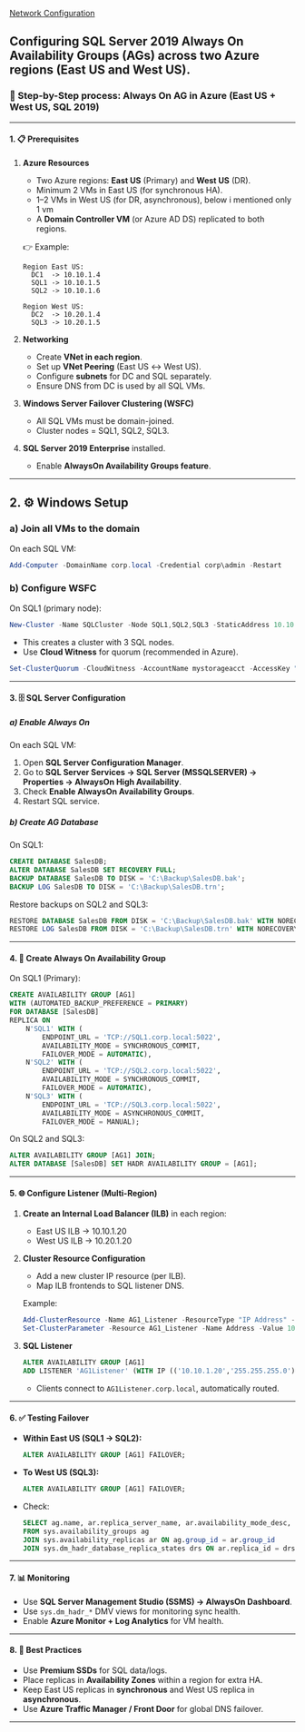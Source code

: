
[Network Configuration](database/network-setup-for-always.on.md)
## Configuring **SQL Server 2019 Always On Availability Groups (AGs)** across **two Azure regions (East US and West US)**.

### 📘 Step-by-Step process: Always On AG in Azure (East US + West US, SQL 2019)

---

#### 1. 📋 Prerequisites

1. **Azure Resources**

   * Two Azure regions: **East US** (Primary) and **West US** (DR).
   * Minimum 2 VMs in East US (for synchronous HA).
   * 1–2 VMs in West US (for DR, asynchronous), below i mentioned only 1 vm
   * A **Domain Controller VM** (or Azure AD DS) replicated to both regions.

   👉 Example:

   ```
   Region East US:
     DC1  -> 10.10.1.4
     SQL1 -> 10.10.1.5
     SQL2 -> 10.10.1.6

   Region West US:
     DC2  -> 10.20.1.4
     SQL3 -> 10.20.1.5
   ```

2. **Networking**

   * Create **VNet in each region**.
   * Set up **VNet Peering** (East US ↔ West US).
   * Configure **subnets** for DC and SQL separately.
   * Ensure DNS from DC is used by all SQL VMs.

3. **Windows Server Failover Clustering (WSFC)**

   * All SQL VMs must be domain-joined.
   * Cluster nodes = SQL1, SQL2, SQL3.

4. **SQL Server 2019 Enterprise** installed.

   * Enable **AlwaysOn Availability Groups feature**.

---

## 2. ⚙️ Windows Setup

### a) Join all VMs to the domain

On each SQL VM:

```powershell
Add-Computer -DomainName corp.local -Credential corp\admin -Restart
```

### b) Configure WSFC

On SQL1 (primary node):

```powershell
New-Cluster -Name SQLCluster -Node SQL1,SQL2,SQL3 -StaticAddress 10.10.1.10
```

* This creates a cluster with 3 SQL nodes.
* Use **Cloud Witness** for quorum (recommended in Azure).

```powershell
Set-ClusterQuorum -CloudWitness -AccountName mystorageacct -AccessKey "StorageKeyHere"
```

---

#### 3. 🗄️ SQL Server Configuration

##### a) Enable Always On

On each SQL VM:

1. Open **SQL Server Configuration Manager**.
2. Go to **SQL Server Services → SQL Server (MSSQLSERVER) → Properties → AlwaysOn High Availability**.
3. Check **Enable AlwaysOn Availability Groups**.
4. Restart SQL service.

##### b) Create AG Database

On SQL1:

```sql
CREATE DATABASE SalesDB;
ALTER DATABASE SalesDB SET RECOVERY FULL;
BACKUP DATABASE SalesDB TO DISK = 'C:\Backup\SalesDB.bak';
BACKUP LOG SalesDB TO DISK = 'C:\Backup\SalesDB.trn';
```

Restore backups on SQL2 and SQL3:

```sql
RESTORE DATABASE SalesDB FROM DISK = 'C:\Backup\SalesDB.bak' WITH NORECOVERY;
RESTORE LOG SalesDB FROM DISK = 'C:\Backup\SalesDB.trn' WITH NORECOVERY;
```

---

#### 4. 🔄 Create Always On Availability Group

On SQL1 (Primary):

```sql
CREATE AVAILABILITY GROUP [AG1]
WITH (AUTOMATED_BACKUP_PREFERENCE = PRIMARY)
FOR DATABASE [SalesDB]
REPLICA ON 
    N'SQL1' WITH (
        ENDPOINT_URL = 'TCP://SQL1.corp.local:5022', 
        AVAILABILITY_MODE = SYNCHRONOUS_COMMIT, 
        FAILOVER_MODE = AUTOMATIC),
    N'SQL2' WITH (
        ENDPOINT_URL = 'TCP://SQL2.corp.local:5022', 
        AVAILABILITY_MODE = SYNCHRONOUS_COMMIT, 
        FAILOVER_MODE = AUTOMATIC),
    N'SQL3' WITH (
        ENDPOINT_URL = 'TCP://SQL3.corp.local:5022', 
        AVAILABILITY_MODE = ASYNCHRONOUS_COMMIT, 
        FAILOVER_MODE = MANUAL);
```

On SQL2 and SQL3:

```sql
ALTER AVAILABILITY GROUP [AG1] JOIN;
ALTER DATABASE [SalesDB] SET HADR AVAILABILITY GROUP = [AG1];
```

---

#### 5. 🌐 Configure Listener (Multi-Region)

1. **Create an Internal Load Balancer (ILB)** in each region:

   * East US ILB → 10.10.1.20
   * West US ILB → 10.20.1.20

2. **Cluster Resource Configuration**

   * Add a new cluster IP resource (per ILB).
   * Map ILB frontends to SQL listener DNS.

   Example:

   ```powershell
   Add-ClusterResource -Name AG1_Listener -ResourceType "IP Address" -Group "AG1"
   Set-ClusterParameter -Resource AG1_Listener -Name Address -Value 10.10.1.20
   ```

3. **SQL Listener**

   ```sql
   ALTER AVAILABILITY GROUP [AG1]
   ADD LISTENER 'AG1Listener' (WITH IP (('10.10.1.20','255.255.255.0')));
   ```

   * Clients connect to `AG1Listener.corp.local`, automatically routed.

---

#### 6. ✅ Testing Failover

* **Within East US (SQL1 → SQL2):**

  ```sql
  ALTER AVAILABILITY GROUP [AG1] FAILOVER;
  ```

* **To West US (SQL3):**

  ```sql
  ALTER AVAILABILITY GROUP [AG1] FAILOVER;
  ```

* Check:

  ```sql
  SELECT ag.name, ar.replica_server_name, ar.availability_mode_desc, ar.failover_mode_desc, drs.synchronization_state_desc
  FROM sys.availability_groups ag
  JOIN sys.availability_replicas ar ON ag.group_id = ar.group_id
  JOIN sys.dm_hadr_database_replica_states drs ON ar.replica_id = drs.replica_id;
  ```

---

#### 7. 📊 Monitoring

* Use **SQL Server Management Studio (SSMS) → AlwaysOn Dashboard**.
* Use `sys.dm_hadr_*` DMV views for monitoring sync health.
* Enable **Azure Monitor + Log Analytics** for VM health.

---

#### 8. 🎯 Best Practices

* Use **Premium SSDs** for SQL data/logs.
* Place replicas in **Availability Zones** within a region for extra HA.
* Keep East US replicas in **synchronous** and West US replica in **asynchronous**.
* Use **Azure Traffic Manager / Front Door** for global DNS failover.

---


